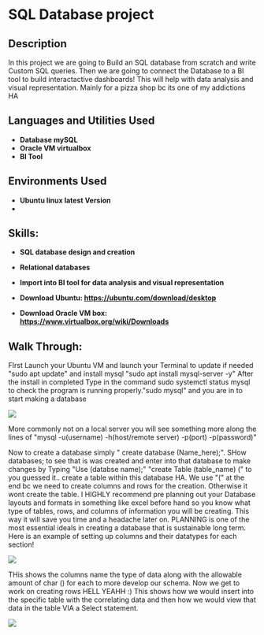 <h1>SQL Database project </h1>

<h2>Description</h2>
In this project we are going to Build an SQL database from scratch and write Custom SQL queries. Then we are going to connect the Database to a BI tool to build interactactive dashboards! This will help with data analysis and visual representation. Mainly for a pizza shop bc its one of my addictions HA
<br />


<h2>Languages and Utilities Used</h2>

- <b>Database mySQL</b>
- <b>Oracle VM virtualbox</b>
- <b>BI Tool</b>

<h2>Environments Used</h2>

- <b>Ubuntu linux latest Version</b>
- <b></b>

<h2>Skills:</h2>    

- <b>SQL database design and creation</b>
- <b>Relational databases</b>
- <b>Import into BI tool for data analysis and visual representation</b>

- <b>Download Ubuntu: https://ubuntu.com/download/desktop </b>
- <b>Download Oracle VM box: https://www.virtualbox.org/wiki/Downloads </b>

<h2>Walk Through:</h2>

<p>FIrst Launch your Ubuntu VM and launch your Terminal to update if needed "sudo apt update" and install mysql "sudo apt install mysql-server -y" After the install in completed 
Type in the command sudo systemctl status mysql to check the program is running properly."sudo mysql" and you are in to start making a database</p>
<img src="https://imgur.com/XO9YLLt.gif"/>
<p> More commonly not on a local server you will see something more along the lines of "mysql -u(username) -h(host/remote server) -p(port) -p(password)"</p>

<p> Now to create a database simply " create database (Name_here);". SHow databases; to see that is was created and enter into that database to make changes by Typing "Use (databse name);"
"create Table (table_name) (" to you guessed it.. create a table within this database HA. We use "(" at the end bc we need to create columns and rows for the creation. Otherwise it wont create the table. I HIGHLY recommend pre planning out your Database layouts and formats in something like excel before hand so you know what type of tables, rows, and columns of information you will be creating. This way it will save you time and a headache later on. PLANNING is one of the most essential ideals in creating a database that is sustainable long term. Here is an example of setting up columns and their datatypes for each section!</p>
<img src="https://imgur.com/yH4xRNN.gif"/>

<p>THis shows the columns name the type of data along with the allowable amount of char () for each to more develop our schema. Now we get to work on creating rows HELL YEAHH :) This shows how we would insert into the specific table with the correlating data and then how we would view that data in the table VIA a Select statement. </p>
<img src="https://imgur.com/8GaDx2j.gif"/>
